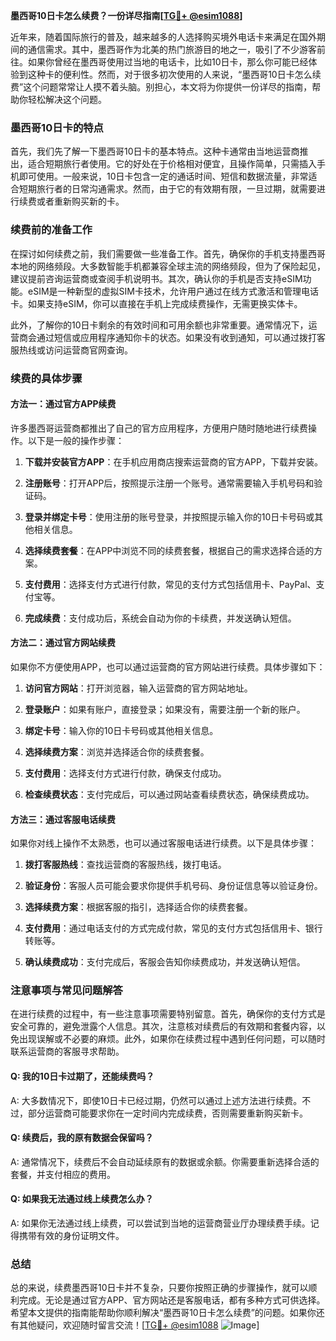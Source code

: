 **墨西哥10日卡怎么续费？一份详尽指南[[TG💪+ @esim1088](https://t.me/s/esim1088)]**

近年来，随着国际旅行的普及，越来越多的人选择购买境外电话卡来满足在国外期间的通信需求。其中，墨西哥作为北美的热门旅游目的地之一，吸引了不少游客前往。如果你曾经在墨西哥使用过当地的电话卡，比如10日卡，那么你可能已经体验到这种卡的便利性。然而，对于很多初次使用的人来说，“墨西哥10日卡怎么续费”这个问题常常让人摸不着头脑。别担心，本文将为你提供一份详尽的指南，帮助你轻松解决这个问题。

### 墨西哥10日卡的特点

首先，我们先了解一下墨西哥10日卡的基本特点。这种卡通常由当地运营商推出，适合短期旅行者使用。它的好处在于价格相对便宜，且操作简单，只需插入手机即可使用。一般来说，10日卡包含一定的通话时间、短信和数据流量，非常适合短期旅行者的日常沟通需求。然而，由于它的有效期有限，一旦过期，就需要进行续费或者重新购买新的卡。

### 续费前的准备工作

在探讨如何续费之前，我们需要做一些准备工作。首先，确保你的手机支持墨西哥本地的网络频段。大多数智能手机都兼容全球主流的网络频段，但为了保险起见，建议提前咨询运营商或查阅手机说明书。其次，确认你的手机是否支持eSIM功能。eSIM是一种新型的虚拟SIM卡技术，允许用户通过在线方式激活和管理电话卡。如果支持eSIM，你可以直接在手机上完成续费操作，无需更换实体卡。

此外，了解你的10日卡剩余的有效时间和可用余额也非常重要。通常情况下，运营商会通过短信或应用程序通知你卡的状态。如果没有收到通知，可以通过拨打客服热线或访问运营商官网查询。

### 续费的具体步骤

#### 方法一：通过官方APP续费

许多墨西哥运营商都推出了自己的官方应用程序，方便用户随时随地进行续费操作。以下是一般的操作步骤：

1. **下载并安装官方APP**：在手机应用商店搜索运营商的官方APP，下载并安装。
   
2. **注册账号**：打开APP后，按照提示注册一个账号。通常需要输入手机号码和验证码。

3. **登录并绑定卡号**：使用注册的账号登录，并按照提示输入你的10日卡号码或其他相关信息。

4. **选择续费套餐**：在APP中浏览不同的续费套餐，根据自己的需求选择合适的方案。

5. **支付费用**：选择支付方式进行付款，常见的支付方式包括信用卡、PayPal、支付宝等。

6. **完成续费**：支付成功后，系统会自动为你的卡续费，并发送确认短信。

#### 方法二：通过官方网站续费

如果你不方便使用APP，也可以通过运营商的官方网站进行续费。具体步骤如下：

1. **访问官方网站**：打开浏览器，输入运营商的官方网站地址。

2. **登录账户**：如果有账户，直接登录；如果没有，需要注册一个新的账户。

3. **绑定卡号**：输入你的10日卡号码或其他相关信息。

4. **选择续费方案**：浏览并选择适合你的续费套餐。

5. **支付费用**：选择支付方式进行付款，确保支付成功。

6. **检查续费状态**：支付完成后，可以通过网站查看续费状态，确保续费成功。

#### 方法三：通过客服电话续费

如果你对线上操作不太熟悉，也可以通过客服电话进行续费。以下是具体步骤：

1. **拨打客服热线**：查找运营商的客服热线，拨打电话。

2. **验证身份**：客服人员可能会要求你提供手机号码、身份证信息等以验证身份。

3. **选择续费方案**：根据客服的指引，选择适合你的续费套餐。

4. **支付费用**：通过电话支付的方式完成付款，常见的支付方式包括信用卡、银行转账等。

5. **确认续费成功**：支付完成后，客服会告知你续费成功，并发送确认短信。

### 注意事项与常见问题解答

在进行续费的过程中，有一些注意事项需要特别留意。首先，确保你的支付方式是安全可靠的，避免泄露个人信息。其次，注意核对续费后的有效期和套餐内容，以免出现误解或不必要的麻烦。此外，如果你在续费过程中遇到任何问题，可以随时联系运营商的客服寻求帮助。

#### Q: 我的10日卡过期了，还能续费吗？

A: 大多数情况下，即使10日卡已经过期，仍然可以通过上述方法进行续费。不过，部分运营商可能要求你在一定时间内完成续费，否则需要重新购买新卡。

#### Q: 续费后，我的原有数据会保留吗？

A: 通常情况下，续费后不会自动延续原有的数据或余额。你需要重新选择合适的套餐，并支付相应的费用。

#### Q: 如果我无法通过线上续费怎么办？

A: 如果你无法通过线上续费，可以尝试到当地的运营商营业厅办理续费手续。记得携带有效的身份证明文件。

### 总结

总的来说，续费墨西哥10日卡并不复杂，只要你按照正确的步骤操作，就可以顺利完成。无论是通过官方APP、官方网站还是客服电话，都有多种方式可供选择。希望本文提供的指南能帮助你顺利解决“墨西哥10日卡怎么续费”的问题。如果你还有其他疑问，欢迎随时留言交流！[[TG💪+ @esim1088](https://t.me/s/esim1088) ![Image](https://i.postimg.cc/4NQfJmqS/Snipaste-2025-05-13-00-14-12.png)]